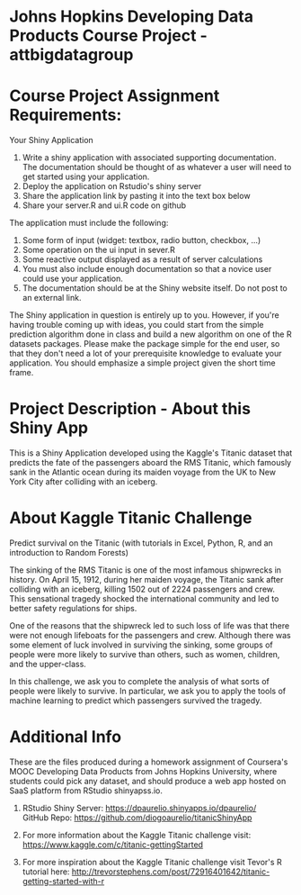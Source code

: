 Johns Hopkins Developing Data Products Course Project - attbigdatagroup
=======================================================================

Course Project Assignment Requirements:
=======================================

Your Shiny Application

1.  Write a shiny application with associated supporting documentation. The documentation should be thought of as         whatever a user will need to get started using your application.
2.  Deploy the application on Rstudio's shiny server
3.  Share the application link by pasting it into the text box below
4.  Share your server.R and ui.R code on github

The application must include the following:

1.  Some form of input (widget: textbox, radio button, checkbox, ...)
2.  Some operation on the ui input in sever.R
3.  Some reactive output displayed as a result of server calculations
4.  You must also include enough documentation so that a novice user could use your application.
5.  The documentation should be at the Shiny website itself. Do not post to an external link.

The Shiny application in question is entirely up to you. However, if you're having trouble coming up with ideas, you could start from the simple prediction algorithm done in class and build a new algorithm on one of the R datasets packages. Please make the package simple for the end user, so that they don't need a lot of your prerequisite knowledge to evaluate your application. You should emphasize a simple project given the short time frame.  


Project Description - About this Shiny App
==========================================

This is a Shiny Application developed using the Kaggle's Titanic dataset that predicts the fate of the passengers aboard the RMS Titanic, which famously sank in the Atlantic ocean during its maiden voyage from the UK to New York City after colliding with an iceberg.


About Kaggle Titanic Challenge
==============================

Predict survival on the Titanic (with tutorials in Excel, Python, R, and an introduction to Random Forests)

The sinking of the RMS Titanic is one of the most infamous shipwrecks in history.  On April 15, 1912, during her maiden voyage, the Titanic sank after colliding with an iceberg, killing 1502 out of 2224 passengers and crew. This sensational tragedy shocked the international community and led to better safety regulations for ships.

One of the reasons that the shipwreck led to such loss of life was that there were not enough lifeboats for the passengers and crew. Although there was some element of luck involved in surviving the sinking, some groups of people were more likely to survive than others, such as women, children, and the upper-class.

In this challenge, we ask you to complete the analysis of what sorts of people were likely to survive. In particular, we ask you to apply the tools of machine learning to predict which passengers survived the tragedy. 


Additional Info
===============


These are the files produced during a homework assignment of Coursera's MOOC Developing Data Products from Johns Hopkins University, where students could pick any dataset, and should produce a web app hosted on SaaS platform from RStudio shinyapss.io.

1.  RStudio Shiny Server: https://dpaurelio.shinyapps.io/dpaurelio/                                               
    GitHub Repo: https://github.com/diogoaurelio/titanicShinyApp


2.  For more information about the Kaggle Titanic challenge visit:
    https://www.kaggle.com/c/titanic-gettingStarted

3.  For more inspiration about the Kaggle Titanic challenge visit Tevor's R tutorial here:
    http://trevorstephens.com/post/72916401642/titanic-getting-started-with-r





